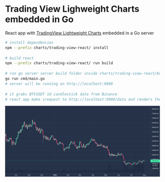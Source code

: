 # Trading View Lighweight Charts embedded in Go

React app with [TradingView Lightweight Charts](https://github.com/tradingview/lightweight-charts) embedded in a Go server

``` bash
# install dependencies
npm --prefix charts/trading-view-react/ install

# build react
npm --prefix charts/trading-view-react/ run build

# run go server server build folder inside charts/trading-view-react/build
go run cmd/main.go
# server will be running on http://localhost:9900

# it grabs BTCUSDT 1d candlestick data from Binance
# react app make srequest to http://localhost:9900/data and renders the chart
```
[<img src="./tradingviewcharts-go.png" width="800"/>](./tradingviewcharts-go.png)

